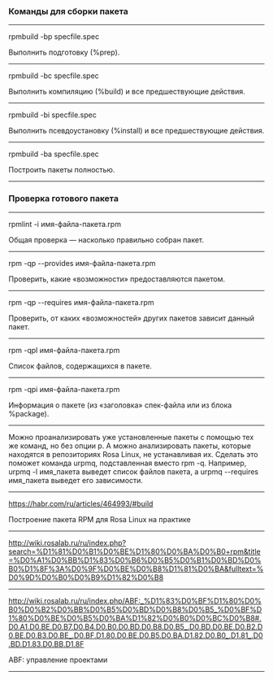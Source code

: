 ### Команды для сборки пакета

---

rpmbuild -bp specfile.spec

Выполнить подготовку (%prep).

---

rpmbuild -bc specfile.spec

Выполнить компиляцию (%build) и все предшествующие действия.

---

rpmbuild -bi specfile.spec

Выполнить псевдоустановку (%install) и все предшествующие действия.

---

rpmbuild -ba specfile.spec

Построить пакеты полностью.

---

### Проверка готового пакета

---

rpmlint -i имя-файла-пакета.rpm

Общая проверка — насколько правильно собран пакет.

---

rpm -qp --provides имя-файла-пакета.rpm

Проверить, какие «возможности» предоставляются пакетом.

---

rpm -qp --requires имя-файла-пакета.rpm

Проверить, от каких «возможностей» других пакетов зависит данный пакет.

---

rpm -qpl имя-файла-пакета.rpm

Список файлов, содержащихся в пакете.

---

rpm -qpi имя-файла-пакета.rpm

Информация о пакете (из «заголовка» спек-файла или из блока %package).

---

Можно проанализировать уже установленные пакеты с помощью тех же команд, но без опции p. А можно анализировать пакеты, которые находятся в репозиториях Rosa Linux, не устанавливая их. Сделать это поможет команда urpmq, подставленная вместо rpm -q. Например, urpmq -l имя_пакета выведет список файлов пакета, а urpmq --requires имя_пакета выведет его зависимости.

---

https://habr.com/ru/articles/464993/#build

Построение пакета RPM для Rosa Linux на практике

---

http://wiki.rosalab.ru/ru/index.php?search=%D1%81%D0%B1%D0%BE%D1%80%D0%BA%D0%B0+rpm&title=%D0%A1%D0%BB%D1%83%D0%B6%D0%B5%D0%B1%D0%BD%D0%B0%D1%8F%3A%D0%9F%D0%BE%D0%B8%D1%81%D0%BA&fulltext=%D0%9D%D0%B0%D0%B9%D1%82%D0%B8

---

http://wiki.rosalab.ru/ru/index.php/ABF:_%D1%83%D0%BF%D1%80%D0%B0%D0%B2%D0%BB%D0%B5%D0%BD%D0%B8%D0%B5_%D0%BF%D1%80%D0%BE%D0%B5%D0%BA%D1%82%D0%B0%D0%BC%D0%B8#.D0.A1.D0.BE.D0.B7.D0.B4.D0.B0.D0.BD.D0.B8.D0.B5_.D0.BD.D0.BE.D0.B2.D0.BE.D0.B3.D0.BE_.D0.BF.D1.80.D0.BE.D0.B5.D0.BA.D1.82.D0.B0_.D1.81_.D0.BD.D1.83.D0.BB.D1.8F

ABF: управление проектами

---

